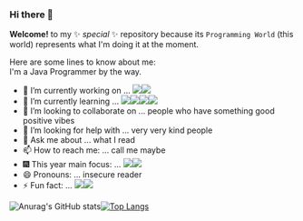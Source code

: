 ### Hi there 👋

**Welcome!** to my ✨ _special_ ✨ repository because its `Programming World` (this world) represents what I'm doing it at the moment.

Here are some lines to know about me:  
I'm a Java Programmer by the way.

- 🔭 I’m currently working on ... <img src="https://img.shields.io/badge/Spring-black?style=flat&logo=Spring&logoColor=#6DB33F"/><img src="https://img.shields.io/badge/SpringBoot-black?style=flat&logo=SpringBoot&logoColor=#6DB33F"/>
- 🌱 I’m currently learning ... <img src="https://img.shields.io/badge/Java-black?style=flat&logo=OpenJDK&logoColor=brown"/><img src="https://img.shields.io/badge/Amazon AWS-black?style=flat&logo=AmazonAWS&logoColor=orange"/><img src="https://img.shields.io/badge/Spring-black?style=flat&logo=Spring&logoColor=#6DB33F"/><img src="https://img.shields.io/badge/MySQL-black?style=flat&logo=MySQL&logoColor=#4479A1"/>
- 👯 I’m looking to collaborate on ... people who have something good positive vibes
- 🤔 I’m looking for help with ... very very kind people 
- 💬 Ask me about ... what I read
- 📫 How to reach me: ... call me maybe
- 🎆 This year main focus: ... <img src="https://img.shields.io/badge/Spring-black?style=flat&logo=Spring&logoColor=#6DB33F"/><img src="https://img.shields.io/badge/Java-black?style=flat&logo=OpenJDK&logoColor=brown"/>
- 😄 Pronouns: ... insecure reader
- ⚡ Fun fact: ... <img src="https://img.shields.io/badge/Amazon AWS-black?style=flat&logo=AmazonAWS&logoColor=orange"/><img src="https://img.shields.io/badge/Python-black?style=flat&logo=Python&logoColor=#3776AB"/>

![Anurag's GitHub stats](https://github-readme-stats.vercel.app/api?username=keunoh&show_icons=true&theme=radical)[![Top Langs](https://github-readme-stats.vercel.app/api/top-langs/?username=keunoh&hide=html5,css3&show_icons=true&theme=radical&langs_count=8&layout=compact)](https://github.com/anuraghazra/github-readme-stats)

